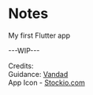 # Notes

My first Flutter app 

---WIP---

Credits:\
Guidance: [Vandad](https://www.youtube.com/watch?v=VPvVD8t02U8&t=111559s&pp=ygUQZmx1dHRlciB0dXRvcmlhbA%3D%3D)\
App Icon - [Stockio.com](https://www.stockio.com/)
